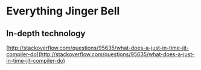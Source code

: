 # Everything Jinger Bell

## In-depth technology
[http://stackoverflow.com/questions/95635/what-does-a-just-in-time-jit-compiler-do](http://stackoverflow.com/questions/95635/what-does-a-just-in-time-jit-compiler-do)
